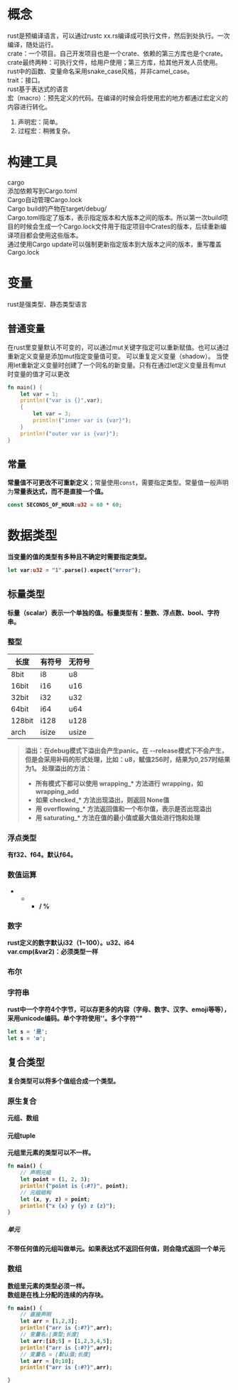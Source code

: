 # 概念
rust是预编译语言，可以通过rustc xx.rs编译成可执行文件，然后到处执行。一次编译，随处运行。<br>
crate：一个项目。自己开发项目也是一个crate、依赖的第三方库也是个crate。crate最终两种：可执行文件，给用户使用；第三方库，给其他开发人员使用。<br>
rust中的函数、变量命名采用snake_case风格，并非camel_case。<br>
trait：接口。<br>
rust基于表达式的语言<br>
宏（macro）：预先定义的代码。在编译的时候会将使用宏的地方都通过宏定义的内容进行转化。
1. 声明宏：简单。
2. 过程宏：稍微复杂。
# 构建工具
cargo \
添加依赖写到Cargo.toml \
Cargo自动管理Cargo.lock \
Cargo build的产物在target/debug/ \
Cargo.toml指定了版本，表示指定版本和大版本之间的版本。所以第一次build项目的时候会生成一个Cargo.lock文件用于指定项目中Crates的版本，后续重新编译项目都会使用这些版本。 \
通过使用Cargo update可以强制更新指定版本到大版本之间的版本，重写覆盖Cargo.lock
# 变量
rust是强类型、静态类型语言
## 普通变量
在rust里变量默认不可变的，可以通过mut关键字指定可以重新赋值。也可以通过重新定义变量是添加mut指定变量值可变。
可以重复定义变量（shadow）。
当使用let重新定义变量时创建了一个同名的新变量。只有在通过let定义变量且有mut时变量的值才可以更改
```rust
fn main() {
    let var = 1;
    println!("var is {}",var);
    {
        let var = 3;
        println!("inner var is {var}");
    }
    println!("outer var is {var}");
}
```
## 常量
<b>常量值不可更改不可重新定义</b>；常量使用`const`，需要指定类型。常量值一般声明为<b>常量表达式<b>，而不是直接一个值。
```rust
const SECONDS_OF_HOUR:u32 = 60 * 60;
```
# 数据类型
当变量的值的类型有多种且不确定时需要指定类型。
```rust
let var:u32 = "1".parse().expect("error");
```
## 标量类型
标量（scalar）表示一个单独的值。标量类型有：整数、浮点数、bool、字符串。
### 整型
| 长度 | 有符号 | 无符号 |
| --- | ----------- | ----------- |
| 8bit | i8 | u8|
| 16bit | i16 | u16|
| 32bit | i32 | u32|
| 64bit | i64 | u64|
| 128bit | i128 | u128|
| arch | isize | usize|

> 溢出：在debug模式下溢出会产生panic。在 **--release**模式下不会产生，但是会采用补码的形式处理，比如：u8，赋值256时，结果为0,257时结果为1。
处理溢出的方法：
> - 所有模式下都可以使用 wrapping_* 方法进行 wrapping，如 wrapping_add
> - 如果 checked_* 方法出现溢出，则返回 None值
> - 用 overflowing_* 方法返回值和一个布尔值，表示是否出现溢出
> - 用 saturating_* 方法在值的最小值或最大值处进行饱和处理

### 浮点类型
有f32、f64。默认f64。
### 数值运算
 + - * / %
### 数字 
rust定义的数字默认i32（1~100）。u32、i64 \
var.cmp(&var2)：必须类型一样
### 布尔
### 字符串
rust中一个字符4个字节，可以存更多的内容（字母、数字、汉字、emoji等等），采用unicode编码。单个字符使用''。多个字符""
```rust
let s = '是';
let s = 'œ';
```
## 复合类型
复合类型可以将多个值组合成一个类型。
### 原生复合
元组、数组
#### 元组tuple
元组里元素的类型可以不一样。
```rust
fn main() {
    // 声明元组
    let point = (1, 2, 3);
    println!("point is {:#?}", point);
    // 元组结构
    let (x, y, z) = point;
    println!("x {x} y {y} z {z}");
}
```
##### 单元
不带任何值的元组叫做单元。如果表达式不返回任何值，则会隐式返回一个单元
### 数组
数组里元素的类型必须一样。 \
数组是在栈上分配的连续的内存块。
```rust
fn main() {
    // 直接声明
    let arr = [1,2,3];
    println!("arr is {:#?}",arr);
    // 变量名:[类型;长度]
    let arr:[i8;5] = [1,2,3,4,5];
    println!("arr is {:#?}",arr);
    // 变量名 = [默认值;长度]
    let arr = [0;10];
    println!("arr is {:#?}",arr);

}
```



